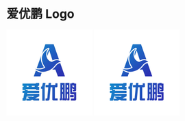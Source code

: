 # 爱优鹏 Logo

<img src="./static/爱优鹏4_画板%201.jpg" width="200">
<img src="./static/爱优鹏4_画板%201.png" width="200">